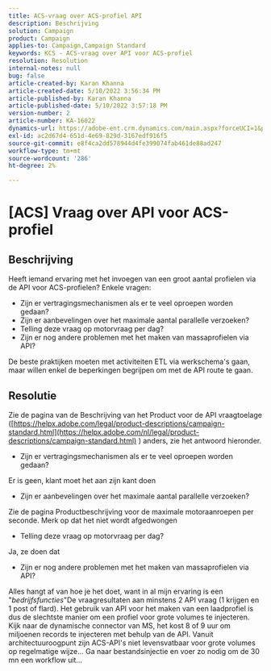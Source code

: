```yaml
---
title: ACS-vraag over ACS-profiel API
description: Beschrijving
solution: Campaign
product: Campaign
applies-to: Campaign,Campaign Standard
keywords: KCS - ACS-vraag over API voor ACS-profiel
resolution: Resolution
internal-notes: null
bug: false
article-created-by: Karan Khanna
article-created-date: 5/10/2022 3:56:34 PM
article-published-by: Karan Khanna
article-published-date: 5/10/2022 3:57:18 PM
version-number: 2
article-number: KA-16022
dynamics-url: https://adobe-ent.crm.dynamics.com/main.aspx?forceUCI=1&pagetype=entityrecord&etn=knowledgearticle&id=6cac85be-79d0-ec11-a7b5-00224809c556
exl-id: ac2d67d4-651d-4e69-829d-3167edf916f5
source-git-commit: e8f4ca2dd578944d4fe399074fab461de88ad247
workflow-type: tm+mt
source-wordcount: '286'
ht-degree: 2%

---
```


# [ACS] Vraag over API voor ACS-profiel

## Beschrijving


Heeft iemand ervaring met het invoegen van een groot aantal profielen via de API voor ACS-profielen? Enkele vragen:

- Zijn er vertragingsmechanismen als er te veel oproepen worden gedaan?
- Zijn er aanbevelingen over het maximale aantal parallelle verzoeken?
- Telling deze vraag op motorvraag per dag?
- Zijn er nog andere problemen met het maken van massaprofielen via API?


De beste praktijken moeten met activiteiten ETL via werkschema&#39;s gaan, maar willen enkel de beperkingen begrijpen om met de API route te gaan.


## Resolutie


Zie de pagina van de Beschrijving van het Product voor de API vraagtoelage ([https://helpx.adobe.com/legal/product-descriptions/campaign-standard.html](https://helpx.adobe.com/nl/legal/product-descriptions/campaign-standard.html) ) anders, zie het antwoord hieronder.



- Zijn er vertragingsmechanismen als er te veel oproepen worden gedaan?


Er is geen, klant moet het aan zijn kant doen

- Zijn er aanbevelingen over het maximale aantal parallelle verzoeken?


Zie de pagina Productbeschrijving voor de maximale motoraanroepen per seconde. Merk op dat het niet wordt afgedwongen

- Telling deze vraag op motorvraag per dag?


Ja, ze doen dat

- Zijn er nog andere problemen met het maken van massaprofielen via API?


Alles hangt af van hoe je het doet, want in al mijn ervaring is een &quot;*bedrijfsfuncties*&quot;De vraagresultaten aan minstens 2 API vraag (1 krijgen en 1 post of flard). Het gebruik van API voor het maken van een laadprofiel is dus de slechtste manier om een profiel voor grote volumes te injecteren. Kijk naar de dynamische connector van MS, het kost 8 of 9 uur om miljoenen records te injecteren met behulp van de API. Vanuit architectuuroogpunt zijn ACS-API&#39;s niet levensvatbaar voor grote volumes op regelmatige wijze... Ga naar bestandsinjectie en voer zo nodig om de 30 mn een workflow uit...
